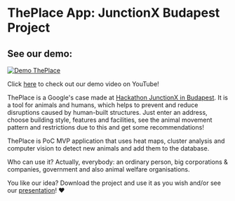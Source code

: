 # ThePlace App: JunctionX Budapest Project

## See our demo:
[![Demo ThePlace](https://media.giphy.com/media/JoPcxmh13GnkQUVvXZ/giphy.gif)](https://youtu.be/MfM8Iy2E0R8)

Click [here](https://youtu.be/MfM8Iy2E0R8) to check out our demo video on YouTube!

ThePlace is a Google's case made at [Hackathon JunctionX in Budapest](https://budapest.hackjunction.com). It is a tool for animals and humans, which helps to prevent and reduce disruptions caused by human-built structures. Just enter an address, choose building style, features and facilities, see the animal movement pattern and restrictions due to this and get some recommendations! 

ThePlace is PoC MVP application that uses heat maps, cluster analysis and computer vision to detect new animals and add them to the database. 

Who can use it? Actually, everybody: an ordinary person, big corporations & companies, government and also animal welfare organisations.

You like our idea? Download the project and use it as you wish and/or see our [presentation](https://github.com/aevdokimoff/junctionx-budapest-project-public/blob/master/The_Place_Presentation.pdf)! ❤️
